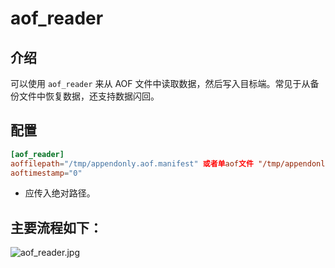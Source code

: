 # aof_reader

## 介绍

可以使用 `aof_reader` 来从 AOF 文件中读取数据，然后写入目标端。常见于从备份文件中恢复数据，还支持数据闪回。

## 配置

```toml
[aof_reader]
aoffilepath="/tmp/appendonly.aof.manifest" 或者单aof文件 "/tmp/appendonly.aof"
aoftimestamp="0"
```

* 应传入绝对路径。

## 主要流程如下：
![aof_reader.jpg](/public/aof_reader.jpg)